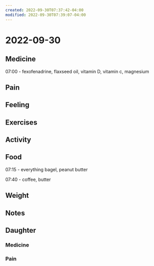 ```yaml
---
created: 2022-09-30T07:37:42-04:00
modified: 2022-09-30T07:39:07-04:00
---
```


# 2022-09-30

## Medicine

07:00 - fexofenadrine, flaxseed oil, vitamin D, vitamin c, magnesium 

## Pain


## Feeling


## Exercises


## Activity


## Food

07:15 - everything bagel, peanut butter

07:40 - coffee, butter 

## Weight


## Notes


## Daughter


### Medicine


### Pain
